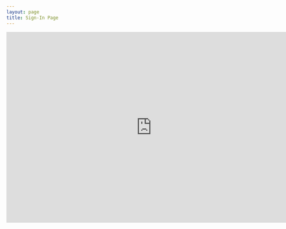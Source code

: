 ```yaml
---
layout: page
title: Sign-In Page
---
```


<div class="signin-holder">
 <iframe src="https://docs.google.com/forms/d/e/1FAIpQLSco4qlMSLeoBb6eF-yAbeY5PTyHTzLuXo5rmZao8E2iW6SpPQ/viewform?embedded=true" width="760" height="500" frameborder="0" marginheight="0" marginwidth="0">Loading...</iframe>
</div>



